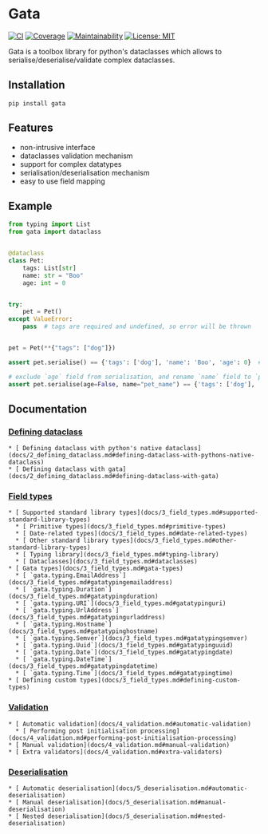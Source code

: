 # Gata

[![CI](https://travis-ci.org/kodemore/gata.svg?branch=master)](https://travis-ci.org/kodemore/gata)
[![Coverage](https://codecov.io/gh/kodemore/gata/branch/master/graph/badge.svg)](https://codecov.io/gh/kodemore/gata)
[![Maintainability](https://api.codeclimate.com/v1/badges/00892e0c37a7f1716bdd/maintainability)](https://codeclimate.com/github/kodemore/gata/maintainability)
[![License: MIT](https://img.shields.io/badge/License-MIT-yellow.svg)](https://opensource.org/licenses/MIT)

Gata is a toolbox library for python's dataclasses which allows to serialise/deserialise/validate complex dataclasses.

## Installation

`pip install gata`

## Features
 - non-intrusive interface
 - dataclasses validation mechanism
 - support for complex datatypes
 - serialisation/deserialisation mechanism
 - easy to use field mapping


## Example
```python
from typing import List
from gata import dataclass


@dataclass
class Pet:
    tags: List[str]
    name: str = "Boo"
    age: int = 0


try:
    pet = Pet()
except ValueError:
    pass  # tags are required and undefined, so error will be thrown


pet = Pet(**{"tags": ["dog"]})

assert pet.serialise() == {'tags': ['dog'], 'name': 'Boo', 'age': 0}  # serialise object

# exclude `age` field from serialisation, and rename `name` field to `pet_name`
assert pet.serialise(age=False, name="pet_name") == {'tags': ['dog'], 'pet_name': 'Boo'}
```

## Documentation

### [ Defining dataclass](docs/2_defining_dataclass.md)

    * [ Defining dataclass with python's native dataclass](docs/2_defining_dataclass.md#defining-dataclass-with-pythons-native-dataclass)
    * [ Defining dataclass with gata](docs/2_defining_dataclass.md#defining-dataclass-with-gata)
### [ Field types](docs/3_field_types.md)

    * [ Supported standard library types](docs/3_field_types.md#supported-standard-library-types)
      * [ Primitive types](docs/3_field_types.md#primitive-types)
      * [ Date-related types](docs/3_field_types.md#date-related-types)
      * [ Other standard library types](docs/3_field_types.md#other-standard-library-types)
      * [ Typing library](docs/3_field_types.md#typing-library)
      * [ Dataclasses](docs/3_field_types.md#dataclasses)
    * [ Gata types](docs/3_field_types.md#gata-types)
      * [ `gata.typing.EmailAddress`](docs/3_field_types.md#gatatypingemailaddress)
      * [ `gata.typing.Duration`](docs/3_field_types.md#gatatypingduration)
      * [ `gata.typing.URI`](docs/3_field_types.md#gatatypinguri)
      * [ `gata.typing.UrlAddress`](docs/3_field_types.md#gatatypingurladdress)
      * [ `gata.typing.Hostname`](docs/3_field_types.md#gatatypinghostname)
      * [ `gata.typing.Semver`](docs/3_field_types.md#gatatypingsemver)
      * [ `gata.typing.Uuid`](docs/3_field_types.md#gatatypinguuid)
      * [ `gata.typing.Date`](docs/3_field_types.md#gatatypingdate)
      * [ `gata.typing.DateTime`](docs/3_field_types.md#gatatypingdatetime)
      * [ `gata.typing.Time`](docs/3_field_types.md#gatatypingtime)
    * [ Defining custom types](docs/3_field_types.md#defining-custom-types)
### [ Validation](docs/4_validation.md)

    * [ Automatic validation](docs/4_validation.md#automatic-validation)
      * [ Performing post initialisation processing](docs/4_validation.md#performing-post-initialisation-processing)
    * [ Manual validation](docs/4_validation.md#manual-validation)
    * [ Extra validators](docs/4_validation.md#extra-validators)
### [ Deserialisation](docs/5_deserialisation.md)

    * [ Automatic deserialisation](docs/5_deserialisation.md#automatic-deserialisation)
    * [ Manual deserialisation](docs/5_deserialisation.md#manual-deserialisation)
    * [ Nested deserialisation](docs/5_deserialisation.md#nested-deserialisation)